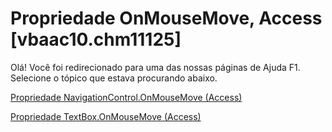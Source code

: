 
# Propriedade OnMouseMove, Access [vbaac10.chm11125]

Olá! Você foi redirecionado para uma das nossas páginas de Ajuda F1. Selecione o tópico que estava procurando abaixo.

[Propriedade NavigationControl.OnMouseMove (Access)](http://msdn.microsoft.com/library/12259131-0b06-e01f-4a94-05dabaf0e53c%28Office.15%29.aspx)

[Propriedade TextBox.OnMouseMove (Access)](http://msdn.microsoft.com/library/7201a61b-5b69-c13f-63bf-a2a5f329ecc5%28Office.15%29.aspx)

